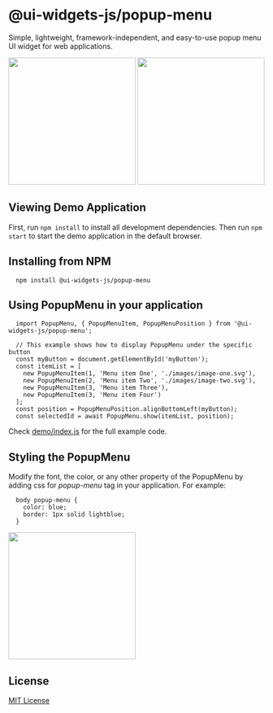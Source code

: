 # @ui-widgets-js/popup-menu

Simple, lightweight, framework-independent, and easy-to-use popup menu UI widget for web applications.

<img src="https://raw.githubusercontent.com/web-components-js/popup-menu/HEAD/screenshot1.png" height="250px">
<img src="https://raw.githubusercontent.com/web-components-js/popup-menu/HEAD/screenshot2.png" height="250px">

## Viewing Demo Application

First, run `npm install` to install all development dependencies. Then run `npm start` to start the demo application in the default browser.

## Installing from NPM

```
  npm install @ui-widgets-js/popup-menu
```

## Using PopupMenu in your application

```
  import PopupMenu, { PopupMenuItem, PopupMenuPosition } from '@ui-widgets-js/popup-menu';

  // This example shows how to display PopupMenu under the specific button
  const myButton = document.getElementById('myButton');
  const itemList = [
    new PopupMenuItem(1, 'Menu item One', './images/image-one.svg'),
    new PopupMenuItem(2, 'Menu item Two', './images/image-two.svg'),
    new PopupMenuItem(3, 'Menu item Three'),
    new PopupMenuItem(3, 'Menu item Four')
  ];
  const position = PopupMenuPosition.alignBottomLeft(myButton);
  const selectedId = await PopupMenu.show(itemList, position);
```
Check <a href="https://github.com/ui-widgets-js/popup-menu/blob/master/demo/index.js">demo/index.js</a> for the full example code.

## Styling the PopupMenu

Modify the font, the color, or any other property of the PopupMenu by adding css for _popup-menu_ tag in your application. For example:
```
  body popup-menu {
    color: blue;
    border: 1px solid lightblue;
  }
```

<img src="https://raw.githubusercontent.com/web-components-js/popup-menu/HEAD/screenshot3.png" height="250px">

## License

<a href="https://github.com/ui-widgets-js/popup-menu/blob/master/LICENSE">MIT License</a>